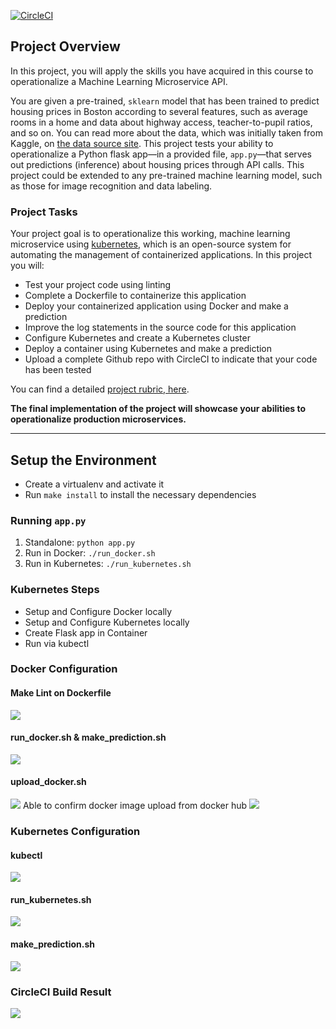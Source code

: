 [![CircleCI](https://circleci.com/gh/na6an/Microservice.svg?style=svg)](https://circleci.com/gh/na6an/Microservice)

## Project Overview

In this project, you will apply the skills you have acquired in this course to operationalize a Machine Learning Microservice API. 

You are given a pre-trained, `sklearn` model that has been trained to predict housing prices in Boston according to several features, such as average rooms in a home and data about highway access, teacher-to-pupil ratios, and so on. You can read more about the data, which was initially taken from Kaggle, on [the data source site](https://www.kaggle.com/c/boston-housing). This project tests your ability to operationalize a Python flask app—in a provided file, `app.py`—that serves out predictions (inference) about housing prices through API calls. This project could be extended to any pre-trained machine learning model, such as those for image recognition and data labeling.

### Project Tasks

Your project goal is to operationalize this working, machine learning microservice using [kubernetes](https://kubernetes.io/), which is an open-source system for automating the management of containerized applications. In this project you will:
* Test your project code using linting
* Complete a Dockerfile to containerize this application
* Deploy your containerized application using Docker and make a prediction
* Improve the log statements in the source code for this application
* Configure Kubernetes and create a Kubernetes cluster
* Deploy a container using Kubernetes and make a prediction
* Upload a complete Github repo with CircleCI to indicate that your code has been tested

You can find a detailed [project rubric, here](https://review.udacity.com/#!/rubrics/2576/view).

**The final implementation of the project will showcase your abilities to operationalize production microservices.**

---

## Setup the Environment

* Create a virtualenv and activate it
* Run `make install` to install the necessary dependencies

### Running `app.py`

1. Standalone:  `python app.py`
2. Run in Docker:  `./run_docker.sh`
3. Run in Kubernetes:  `./run_kubernetes.sh`

### Kubernetes Steps

* Setup and Configure Docker locally
* Setup and Configure Kubernetes locally
* Create Flask app in Container
* Run via kubectl

### Docker Configuration  
#### Make Lint on Dockerfile
  <img src="https://github.com/na6an/Microservice/tree/master/pic/make_lint.png">  

#### run_docker.sh & make_prediction.sh
  <img src="https://github.com/na6an/Microservice/tree/master/pic/run_docker.png">  

#### upload_docker.sh
  <img src="https://github.com/na6an/Microservice/tree/master/pic/upload_docker.png">  
Able to confirm docker image upload from docker hub  
  <img src="https://github.com/na6an/Microservice/tree/master/pic/docker_hub.png">  
  
### Kubernetes Configuration
#### kubectl
  <img src="https://github.com/na6an/Microservice/tree/master/pic/kubectl.png">  
  
#### run_kubernetes.sh
  <img src="https://github.com/na6an/Microservice/tree/master/pic/run_kub.png">  
  
#### make_prediction.sh
  <img src="https://github.com/na6an/Microservice/tree/master/pic/make_pred.png">  

### CircleCI Build Result
  <img src="https://github.com/na6an/Microservice/tree/master/pic/circleci_build.png">  
